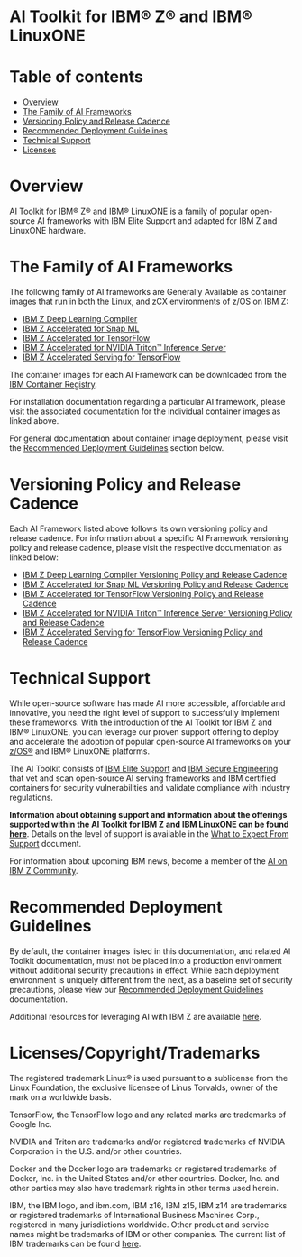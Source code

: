 <!-- spellchecker: ignore copytrade -->
<!-- markdownlint-disable MD033 -->

# AI Toolkit for IBM® Z® and IBM® LinuxONE

# Table of contents

- [Overview](#overview)
- [The Family of AI Frameworks](#ai-toolkit)
- [Versioning Policy and Release Cadence](#versioning)
- [Recommended Deployment Guidelines](#deployment)
- [Technical Support](#contact)
- [Licenses](#licenses)

# Overview <a id="overview"></a>

AI Toolkit for IBM® Z® and IBM® LinuxONE is a family of popular open-source
AI frameworks with IBM Elite Support and adapted for IBM Z and LinuxONE
hardware.

# The Family of AI Frameworks <a id="ai-toolkit"></a>

The following family of AI frameworks are Generally Available as container
images that run in both the Linux, and zCX environments of z/OS on IBM Z:

- [IBM Z Deep Learning Compiler](https://github.com/IBM/zDLC)
- [IBM Z Accelerated for Snap ML](https://github.com/IBM/ibmz-accelerated-for-snapml)
- [IBM Z Accelerated for TensorFlow](https://github.com/IBM/ibmz-accelerated-for-tensorflow)
- [IBM Z Accelerated for NVIDIA Triton™ Inference Server](https://github.com/IBM/ibmz-accelerated-for-nvidia-triton-inference-server)
- [IBM Z Accelerated Serving for TensorFlow](https://github.com/IBM/ibmz-accelerated-serving-for-tensorflow)

The container images for each AI Framework can be downloaded from the
[IBM Container Registry](https://icr.io).

For installation documentation regarding a particular AI framework, please visit
the associated documentation for the individual container images as linked
above.

For general documentation about container image deployment, please visit the
[Recommended Deployment Guidelines](#deployment) section below.

# Versioning Policy and Release Cadence <a id="versioning"></a>

Each AI Framework listed above follows its own versioning policy and release
cadence. For information about a specific AI Framework versioning policy and
release cadence, please visit the respective documentation as linked below:

- [IBM Z Deep Learning Compiler Versioning Policy and Release Cadence](https://github.com/IBM/zDLC#scope-and-versioning)
- [IBM Z Accelerated for Snap ML Versioning Policy and Release Cadence](https://github.com/IBM/ibmz-accelerated-for-snapml#versioning)
- [IBM Z Accelerated for TensorFlow Versioning Policy and Release Cadence](https://github.com/IBM/ibmz-accelerated-for-tensorflow#versioning)
- [IBM Z Accelerated for NVIDIA Triton™ Inference Server Versioning Policy and Release Cadence](https://github.com/IBM/ibmz-accelerated-for-nvidia-triton-inference-server#versioning)
- [IBM Z Accelerated Serving for TensorFlow Versioning Policy and Release Cadence](https://github.com/IBM/ibmz-accelerated-serving-for-tensorflow#versioning)

# Technical Support <a id="contact"></a>

While open-source software has made AI more accessible, affordable and
innovative, you need the right level of support to successfully implement these
frameworks. With the introduction of the AI Toolkit for IBM Z and IBM®
LinuxONE, you can leverage our proven support offering to deploy and accelerate
the adoption of popular open-source AI frameworks on your
[z/OS®](https://www.ibm.com/products/zos) and IBM® LinuxONE platforms.

The AI Toolkit consists of
[IBM Elite Support](https://www.ibm.com/software/passportadvantage/paselectedsupportprograms.html)
and
[IBM Secure Engineering](https://www.redbooks.ibm.com/abstracts/redp4641.html)
that vet and scan open-source AI serving frameworks and IBM certified containers
for security vulnerabilities and validate compliance with industry regulations.

**Information about obtaining support and information about the offerings
supported within the AI Toolkit for IBM Z and IBM LinuxONE can be found
[here](https://www.ibm.com/products/ai-toolkit-for-z-and-linuxone)**. Details on
the level of support is available in the
[What to Expect From Support](support-terms) document.

For information about upcoming IBM news, become a member of the
[AI on IBM Z Community](https://ibm.biz/aionibmz-community).

# Recommended Deployment Guidelines <a id="deployment"></a>

By default, the container images listed in this documentation, and related AI
Toolkit documentation, must not be placed into a production environment without
additional security precautions in effect. While each deployment environment is
uniquely different from the next, as a baseline set of security precautions,
please view our [Recommended Deployment Guidelines](deployment-guidelines)
documentation.

Additional resources for leveraging AI with IBM Z are available
[here](https://ibm.github.io/ai-on-z-101/).

# Licenses/Copyright/Trademarks <a id="licenses"></a>

The registered trademark Linux® is used pursuant to a sublicense from the Linux
Foundation, the exclusive licensee of Linus Torvalds, owner of the mark on a
worldwide basis.

TensorFlow, the TensorFlow logo and any related marks are trademarks of Google
Inc.

NVIDIA and Triton are trademarks and/or registered trademarks of NVIDIA
Corporation in the U.S. and/or other countries.

Docker and the Docker logo are trademarks or registered trademarks of Docker,
Inc. in the United States and/or other countries. Docker, Inc. and other parties
may also have trademark rights in other terms used herein.

IBM, the IBM logo, and ibm.com, IBM z16, IBM z15, IBM z14 are trademarks or
registered trademarks of International Business Machines Corp., registered in
many jurisdictions worldwide. Other product and service names might be
trademarks of IBM or other companies. The current list of IBM trademarks can be
found [here](https://www.ibm.com/legal/copyright-trademark).
